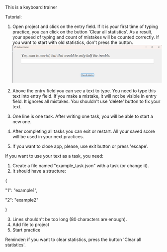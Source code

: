 This is a keyboard trainer

Tutorial:

1) Open project and click on the entry field. 
If it is your first time of typing practice, you can click on the button 'Clear all statistics'. 
As a result, your speed of typing and count of mistakes will be counted correctly. 
If you want to start with old statistics, don't press the button.
![alt text](https://github.com/baiburinam/keyboard_trainer/blob/566fe64bec2d7c04bf6c3b2a1aafc385bb55ac85/src/image/start.png)

2) Above the entry field you can see a text to type. 
You need to type this text into entry field. 
If you make a mistake, it will not be visible in entry field. 
It ignores all mistakes. You shouldn't use 'delete' button to fix your text.

3) One line is one task. 
After writing one task, you will be able to start a new one.

4) After completing all tasks you can exit or restart. 
All your saved score will be used in your next practices. 

5) If you want to close app, please, use exit button or press 'escape'.

If you want to use your text as a task, you need:
1) Create a file named "example_task.json" with a task (or change it).
2) It should have a structure:

{

  "1": "example1",

  "2": "example2"

}

3) Lines shouldn't be too long (80 characters are enough).
4) Add file to project
5) Start practice

Reminder: if you want to clear statistics, press the button 'Clear all statistics'.
